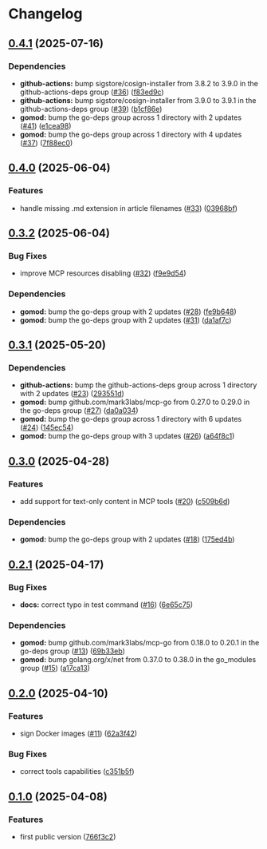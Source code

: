 # Changelog

## [0.4.1](https://github.com/firebolt-db/mcp-server/compare/v0.4.0...v0.4.1) (2025-07-16)


### Dependencies

* **github-actions:** bump sigstore/cosign-installer from 3.8.2 to 3.9.0 in the github-actions-deps group ([#36](https://github.com/firebolt-db/mcp-server/issues/36)) ([f83ed9c](https://github.com/firebolt-db/mcp-server/commit/f83ed9cbbcd58976f64342fdb8790386ecb0460e))
* **github-actions:** bump sigstore/cosign-installer from 3.9.0 to 3.9.1 in the github-actions-deps group ([#39](https://github.com/firebolt-db/mcp-server/issues/39)) ([b1cf86e](https://github.com/firebolt-db/mcp-server/commit/b1cf86ee2dbe15ecf8ba33d1491688dbbe0c56d0))
* **gomod:** bump the go-deps group across 1 directory with 2 updates ([#41](https://github.com/firebolt-db/mcp-server/issues/41)) ([e1cea98](https://github.com/firebolt-db/mcp-server/commit/e1cea98b5e430c2386fafc30a44f98af15c8e39d))
* **gomod:** bump the go-deps group across 1 directory with 4 updates ([#37](https://github.com/firebolt-db/mcp-server/issues/37)) ([7f88ec0](https://github.com/firebolt-db/mcp-server/commit/7f88ec06f993bbc7b6125d52384a96f3b4420c61))

## [0.4.0](https://github.com/firebolt-db/mcp-server/compare/v0.3.2...v0.4.0) (2025-06-04)


### Features

* handle missing .md extension in article filenames ([#33](https://github.com/firebolt-db/mcp-server/issues/33)) ([03968bf](https://github.com/firebolt-db/mcp-server/commit/03968bf7bdec81db2edb4849d6334844947b8be3))

## [0.3.2](https://github.com/firebolt-db/mcp-server/compare/v0.3.1...v0.3.2) (2025-06-04)


### Bug Fixes

* improve MCP resources disabling ([#32](https://github.com/firebolt-db/mcp-server/issues/32)) ([f9e9d54](https://github.com/firebolt-db/mcp-server/commit/f9e9d541dcbd3bcf26b49c75b4c2081ac793b3e3))


### Dependencies

* **gomod:** bump the go-deps group with 2 updates ([#28](https://github.com/firebolt-db/mcp-server/issues/28)) ([fe9b648](https://github.com/firebolt-db/mcp-server/commit/fe9b64880bd21284a869b09a2cc708098882d139))
* **gomod:** bump the go-deps group with 2 updates ([#31](https://github.com/firebolt-db/mcp-server/issues/31)) ([da1af7c](https://github.com/firebolt-db/mcp-server/commit/da1af7c3a32d6941e5eee262733379a0dc17e959))

## [0.3.1](https://github.com/firebolt-db/mcp-server/compare/v0.3.0...v0.3.1) (2025-05-20)


### Dependencies

* **github-actions:** bump the github-actions-deps group across 1 directory with 2 updates ([#23](https://github.com/firebolt-db/mcp-server/issues/23)) ([293551d](https://github.com/firebolt-db/mcp-server/commit/293551dbc5cdcb12553e589527fbe3e580938bd3))
* **gomod:** bump github.com/mark3labs/mcp-go from 0.27.0 to 0.29.0 in the go-deps group ([#27](https://github.com/firebolt-db/mcp-server/issues/27)) ([da0a034](https://github.com/firebolt-db/mcp-server/commit/da0a03492ba6f42d76fe827a5d98770129d42697))
* **gomod:** bump the go-deps group across 1 directory with 6 updates ([#24](https://github.com/firebolt-db/mcp-server/issues/24)) ([145ec54](https://github.com/firebolt-db/mcp-server/commit/145ec54cb83eed4d9c3ab7952beec0a3701b4466))
* **gomod:** bump the go-deps group with 3 updates ([#26](https://github.com/firebolt-db/mcp-server/issues/26)) ([a64f8c1](https://github.com/firebolt-db/mcp-server/commit/a64f8c1c6aa020bcf51d602a8842dec0a0d53b12))

## [0.3.0](https://github.com/firebolt-db/mcp-server/compare/v0.2.1...v0.3.0) (2025-04-28)


### Features

* add support for text-only content in MCP tools ([#20](https://github.com/firebolt-db/mcp-server/issues/20)) ([c509b6d](https://github.com/firebolt-db/mcp-server/commit/c509b6d704a55f65db486dc265ed25ac9de033d5))


### Dependencies

* **gomod:** bump the go-deps group with 2 updates ([#18](https://github.com/firebolt-db/mcp-server/issues/18)) ([175ed4b](https://github.com/firebolt-db/mcp-server/commit/175ed4b2b79540ea2055b72d07e7180e20116977))

## [0.2.1](https://github.com/firebolt-db/mcp-server/compare/v0.2.0...v0.2.1) (2025-04-17)


### Bug Fixes

* **docs:** correct typo in test command ([#16](https://github.com/firebolt-db/mcp-server/issues/16)) ([6e65c75](https://github.com/firebolt-db/mcp-server/commit/6e65c753dfc0a08d6c5f86c1fbf89f5c68ae8c57))


### Dependencies

* **gomod:** bump github.com/mark3labs/mcp-go from 0.18.0 to 0.20.1 in the go-deps group ([#13](https://github.com/firebolt-db/mcp-server/issues/13)) ([69b33eb](https://github.com/firebolt-db/mcp-server/commit/69b33eb8fdf4a9945dc9e8689e95e28eef01397c))
* **gomod:** bump golang.org/x/net from 0.37.0 to 0.38.0 in the go_modules group ([#15](https://github.com/firebolt-db/mcp-server/issues/15)) ([a17ca13](https://github.com/firebolt-db/mcp-server/commit/a17ca13076a8454436ec10bbc2c95de60f67b481))

## [0.2.0](https://github.com/firebolt-db/mcp-server/compare/v0.1.0...v0.2.0) (2025-04-10)


### Features

* sign Docker images ([#11](https://github.com/firebolt-db/mcp-server/issues/11)) ([62a3f42](https://github.com/firebolt-db/mcp-server/commit/62a3f4255b92c6e326017f82c6d503a1b88ffd7f))


### Bug Fixes

* correct tools capabilities ([c351b5f](https://github.com/firebolt-db/mcp-server/commit/c351b5ff0eaf4b84c05faae47a35c7ffdce1f3cd))

## [0.1.0](https://github.com/firebolt-db/mcp-server/compare/v0.0.1...v0.1.0) (2025-04-08)


### Features

* first public version ([766f3c2](https://github.com/firebolt-db/mcp-server/commit/766f3c2d856cdbecc2d17dd225564cd8638666e7))
